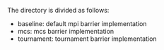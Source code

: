 The directory is divided as follows:

* baseline: default mpi barrier implementation
* mcs: mcs barrier implementation
* tournament: tournament barrier implementation
